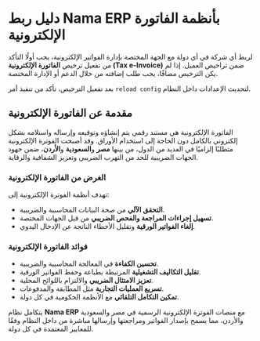 <rtl>

# دليل ربط Nama ERP بأنظمة الفاتورة الإلكترونية

لربط أي شركة في أي دولة مع الجهة المختصة بإدارة الفواتير الإلكترونية، يجب أولًا التأكد من تفعيل ترخيص **الفاتورة الإلكترونية (Tax e-Invoice)** ضمن تراخيص العميل.
إذا لم يكن الترخيص مضافًا، يجب طلب إضافته من خلال الدعم أو الإدارة المختصة.

بعد تفعيل الترخيص، تأكد من تنفيذ أمر `reload config` لتحديث الإعدادات داخل النظام.

## مقدمة عن الفاتورة الإلكترونية

الفاتورة الإلكترونية هي مستند رقمي يتم إنشاؤه وتوقيعه وإرساله واستلامه بشكل إلكتروني بالكامل دون الحاجة إلى استخدام الأوراق. وقد أصبحت الفوترة الإلكترونية متطلبًا إلزاميًا في العديد من الدول، من بينها **مصر** و**السعودية** و**الأردن**، ضمن جهود الجهات الضريبية للحد من التهرب الضريبي وتعزيز الشفافية والرقابة.

### الغرض من الفاتورة الإلكترونية

تهدف أنظمة الفوترة الإلكترونية إلى:

* **التحقق الآلي** من صحة البيانات المحاسبية والضريبية.
* **تسهيل إجراءات المراجعة والفحص الضريبي** من قبل الجهات المختصة.
* **إلغاء الفواتير الورقية** وتقليل الأخطاء الناتجة عن الإدخال اليدوي.

### فوائد الفاتورة الإلكترونية

* **تحسين الكفاءة** في المعالجة المحاسبية والضريبية.
* **تقليل التكاليف التشغيلية** المرتبطة بطباعة وحفظ الفواتير الورقية.
* **تعزيز الامتثال الضريبي** والالتزام باللوائح المحلية.
* **تسريع العمليات التجارية** مثل المطابقة والمدفوعات.
* **تمكين التكامل التلقائي** مع الأنظمة الحكومية في كل دولة.

يتكامل نظام **Nama ERP** مع منصات الفوترة الإلكترونية الرسمية في مصر والسعودية والأردن، مما يسمح بإصدار الفواتير ومراجعتها وإرسالها مباشرة من داخل النظام وفقًا للمعايير المعتمدة في كل دولة.


</rtl>
